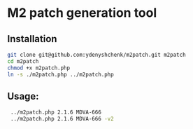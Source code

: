 # M2 patch generation tool

## Installation
```sh
git clone git@github.com:ydenyshchenk/m2patch.git m2patch
cd m2patch
chmod +x m2patch.php
ln -s ./m2patch.php ../m2patch.php
```

## Usage:
```sh
 ../m2patch.php 2.1.6 MDVA-666 
 ../m2patch.php 2.1.6 MDVA-666 -v2 
```